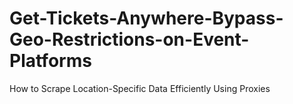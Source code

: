 # Get-Tickets-Anywhere-Bypass-Geo-Restrictions-on-Event-Platforms
How to Scrape Location-Specific Data Efficiently Using Proxies
